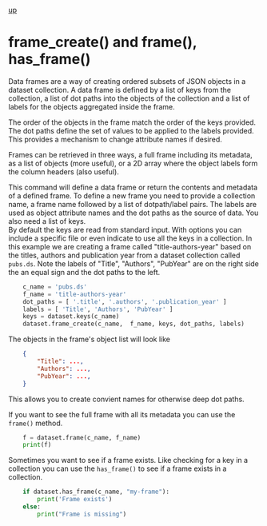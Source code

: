 
[up](./)

# frame_create() and frame(), has_frame()

Data frames are a way of creating ordered subsets of JSON objects
in a dataset collection. A data frame is defined by a list of keys
from the collection, a list of dot paths into the objects of the collection
and a list of labels for the objects aggregated inside the frame.

The order of the objects in the frame match the order of the keys
provided.  The dot paths define the set of values to be applied
to the labels provided. This provides a mechanism to change
attribute names if desired.

Frames can be retrieved in three ways, a full frame including
its metadata, as a list of objects (more useful), or a 2D
array where the object labels form the column headers (also
useful).


This command will define a data frame or return the contents and
metadata of a defined frame.  To define a new frame you need to 
provide a collection name, a frame name followed by a list of 
dotpath/label pairs. The labels are used as object attribute names 
and the dot paths as the source of data. You also need a list of keys.  
By default the keys are read from standard input. With options you 
can include a specific file or even indicate to use all the keys 
in a collection.  In this example we are creating a frame 
called "title-authors-year" based on the titles, authors and 
publication year from a dataset collection called `pubs.ds`. 
Note the labels of "Title", "Authors", "PubYear" are on the right 
side the an equal sign and the dot paths to the left. 

```python
    c_name = 'pubs.ds'
    f_name = 'title-authors-year'
    dot_paths = [ '.title', '.authors', '.publication_year' ]
    labels = [ 'Title', 'Authors', 'PubYear' ]
    keys = dataset.keys(c_name)
    dataset.frame_create(c_name,  f_name, keys, dot_paths, labels)
```

The objects in the frame's object list will look like

```json
    {
        "Title": ...,
        "Authors": ...,
        "PubYear": ...,
    }
```

This allows you to create convient names for otherwise deep dot paths.

If you want to see the full frame with all its metadata you can use the
`frame()` method. 

```python
    f = dataset.frame(c_name, f_name)
    print(f)
```

Sometimes you want to see if a frame exists. Like checking for
a key in a collection you can use the `has_frame()` to see if 
a frame exists in a collection.

```python
    if dataset.has_frame(c_name, "my-frame"):
        print('Frame exists')
    else:
        print("Frame is missing")
```


